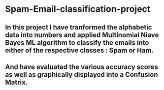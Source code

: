 # Spam-Email-classification-project

## In this project I have tranformed the alphabetic data into numbers and applied Multinomial Niave Bayes ML algorithm to classify the emails into either of the respective classes : Spam or Ham.
## And have evaluated the various accuracy scores as well as graphically displayed into a Confusion Matrix.
